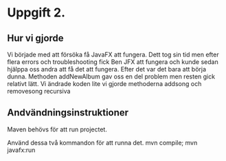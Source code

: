 # Uppgift 2.

## Hur vi gjorde
Vi började med att försöka få JavaFX att fungera. Dett tog sin tid men efter flera
errors och troubleshooting fick Ben JFX att fungera och kunde sedan hjälppa oss
andra att få det att fungera.
Efter det var det bara att börja dunna. Methoden addNewAlbum gav oss en del
problem men resten gick relativt lätt.
Vi ändrade koden lite vi gjorde methoderna addsong och removesong recursiva

## Andvändningsinstruktioner
Maven behövs för att run projectet.

Använd dessa två kommandon för att runna det.
mvn compile; mvn javafx:run
